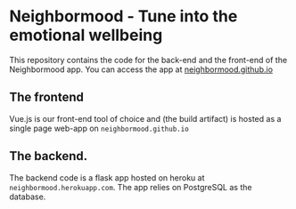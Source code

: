 # Neighbormood - Tune into the emotional wellbeing

This repository contains the code for the back-end and the front-end of the Neighbormood app.
You can access the app at [neighbormood.github.io](https://neighbormood.github.io)

## The frontend
Vue.js is our front-end tool of choice and (the build artifact) is hosted as a single page web-app on `neighbormood.github.io`

## The backend.
The backend code is a flask app hosted on heroku at `neighbormood.herokuapp.com`. The app relies on PostgreSQL as the database.

